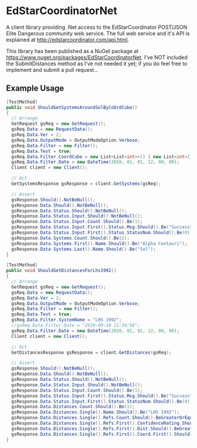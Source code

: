 EdStarCoordinatorNet
====================

A client library providing .Net access to the EdStarCoordinator POST/JSON Elite Dangerous community web service. The full web service and it's API is explained at http://edstarcoordinator.com/api.html. 

This library has been published as a NuGet package at https://www.nuget.org/packages/EdStarCoordinatorNet. I've NOT included the SubmitDistances method as I've not needed it yet; if you do feel free to implement and submit a pull request...

Example Usage
-------------

```C#
[TestMethod]
public void ShouldGetSystemsAroundSolByCoOrdCube()
{
  // Arrange
  GetRequest gsReq = new GetRequest();
  gsReq.Data = new RequestData();
  gsReq.Data.Ver = 2;
  gsReq.Data.OutputMode = OutputModeOption.Verbose;
  gsReq.Data.Filter = new Filter();
  gsReq.Data.Test = true;
  gsReq.Data.Filter.CoordCube = new List<List<int>>() { new List<int>() { -4, 4 }, new List<int>() { -4, 4 }, new List<int>() { -4, 4 } };
  gsReq.Data.Filter.Date = new DateTime(2010, 01, 01, 12, 00, 00);
  Client client = new Client();

  // Act
  GetSystemsResponse gsResponse = client.GetSystems(gsReq);

  // Assert
  gsResponse.Should().NotBeNull();
  gsResponse.Data.Should().NotBeNull();
  gsResponse.Data.Status.Should().NotBeNull();
  gsResponse.Data.Status.Input.Should().NotBeNull();
  gsResponse.Data.Status.Input.Count.Should().Be(1);
  gsResponse.Data.Status.Input.First().Status.Msg.Should().Be("Success");
  gsResponse.Data.Status.Input.First().Status.StatusNum.Should().Be(0);
  gsResponse.Data.Systems.Count.Should().Be(2);
  gsResponse.Data.Systems.First().Name.Should().Be("Alpha Centauri");
  gsResponse.Data.Systems.Last().Name.Should().Be("Sol");
}

[TestMethod]
public void ShouldGetDistancesForLhs1992()
{
  // Arrange
  GetRequest gsReq = new GetRequest();
  gsReq.Data = new RequestData();
  gsReq.Data.Ver = 2;
  gsReq.Data.OutputMode = OutputModeOption.Verbose;
  gsReq.Data.Filter = new Filter();
  gsReq.Data.Test = true;
  gsReq.Data.Filter.SystemName = "LHS 1992";
  //gsReq.Data.Filter.Date = "2010-09-18 12:34:56";
  gsReq.Data.Filter.Date = new DateTime(2010, 01, 01, 12, 00, 00);
  Client client = new Client();

  // Act
  GetDistancesResponse gsResponse = client.GetDistances(gsReq);

  // Assert
  gsResponse.Should().NotBeNull();
  gsResponse.Data.Should().NotBeNull();
  gsResponse.Data.Status.Should().NotBeNull();
  gsResponse.Data.Status.Input.Should().NotBeNull();
  gsResponse.Data.Status.Input.Count.Should().Be(1);
  gsResponse.Data.Status.Input.First().Status.Msg.Should().Be("Success");
  gsResponse.Data.Status.Input.First().Status.StatusNum.Should().Be(0);
  gsResponse.Data.Distances.Count.Should().Be(1);
  gsResponse.Data.Distances.Single().Name.Should().Be("LHS 1992");
  gsResponse.Data.Distances.Single().Refs.Count.Should().BeGreaterOrEqualTo(15);
  gsResponse.Data.Distances.Single().Refs.First().ConfidenceRating.Should().BeGreaterOrEqualTo(1);
  gsResponse.Data.Distances.Single().Refs.First().Dist.Should().BeGreaterThan(0);
  gsResponse.Data.Distances.Single().Refs.First().Coord.First().Should().NotBe(0);
}
